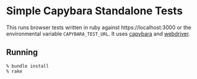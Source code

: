 Simple Capybara Standalone Tests
================================

This runs browser tests written in ruby against https://localhost:3000
or the environmental variable `CAPYBARA_TEST_URL`.  It uses
[capybara](http://github.com/jnicklas/capybara) and
[webdriver](http://code.google.com/p/selenium/).

Running
-------

    % bundle install
    % rake

